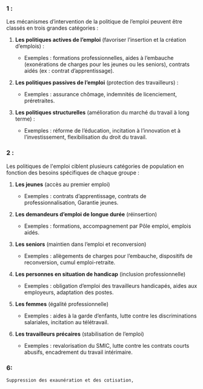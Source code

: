 ### 1 : 
Les mécanismes d’intervention de la politique de l’emploi peuvent être classés en trois grandes catégories :

1. **Les politiques actives de l’emploi** (favoriser l’insertion et la création d’emplois) :
    
    - Exemples : formations professionnelles, aides à l’embauche (exonérations de charges pour les jeunes ou les seniors), contrats aidés (ex : contrat d’apprentissage).
2. **Les politiques passives de l’emploi** (protection des travailleurs) :
    
    - Exemples : assurance chômage, indemnités de licenciement, préretraites.
3. **Les politiques structurelles** (amélioration du marché du travail à long terme) :
    
    - Exemples : réforme de l’éducation, incitation à l’innovation et à l’investissement, flexibilisation du droit du travail.

### 2 :

Les politiques de l'emploi ciblent plusieurs catégories de population en fonction des besoins spécifiques de chaque groupe :

1. **Les jeunes** (accès au premier emploi)
    
    - Exemples : contrats d’apprentissage, contrats de professionnalisation, Garantie jeunes.
2. **Les demandeurs d’emploi de longue durée** (réinsertion)
    
    - Exemples : formations, accompagnement par Pôle emploi, emplois aidés.
3. **Les seniors** (maintien dans l’emploi et reconversion)
    
    - Exemples : allègements de charges pour l’embauche, dispositifs de reconversion, cumul emploi-retraite.
4. **Les personnes en situation de handicap** (inclusion professionnelle)
    
    - Exemples : obligation d’emploi des travailleurs handicapés, aides aux employeurs, adaptation des postes.
5. **Les femmes** (égalité professionnelle)
    
    - Exemples : aides à la garde d’enfants, lutte contre les discriminations salariales, incitation au télétravail.
6. **Les travailleurs précaires** (stabilisation de l’emploi)
    
    - Exemples : revalorisation du SMIC, lutte contre les contrats courts abusifs, encadrement du travail intérimaire.



### 6:
	Suppression des exaunération et des cotisation,